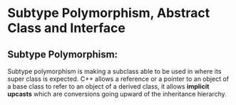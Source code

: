 # Subtype Polymorphism, Abstract Class and Interface

## Subtype Polymorphism:
Subtype polymorphism is making a subclass able to be used in where its super class is expected. C++ allows a reference or a pointer to an object of a base class to refer to an object of a derived class, it allows **implicit upcasts** which are conversions going upward of the inheritance hierarchy.